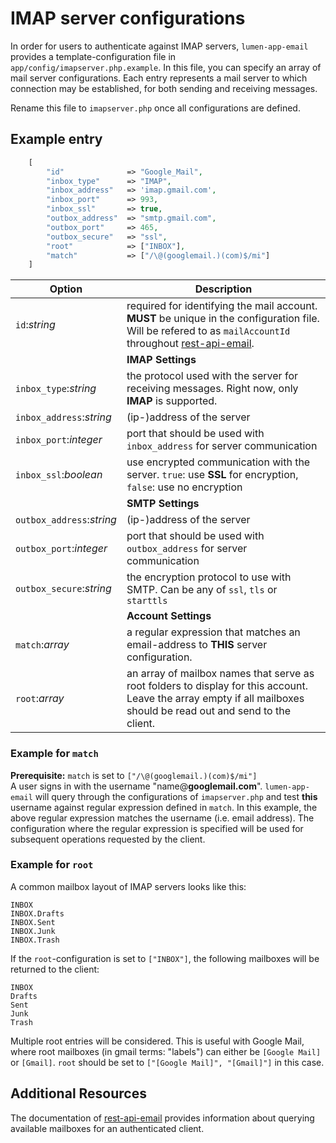 # IMAP server configurations
In order for users to authenticate against IMAP servers, `lumen-app-email` provides a template-configuration file in `app/config/imapserver.php.example`.
In this file, you can specify an array of mail server configurations. Each entry represents a mail server to which connection may be established, for both sending and receiving messages.

Rename this file to `imapserver.php` once all configurations are defined.

## Example entry

```php
    [
        "id"              => "Google_Mail",
        "inbox_type"      => "IMAP",
        "inbox_address"   => 'imap.gmail.com',
        "inbox_port"      => 993,
        "inbox_ssl"       => true,
        "outbox_address"  => "smtp.gmail.com",
        "outbox_port"     => 465,
        "outbox_secure"   => "ssl",
        "root"            => ["INBOX"],
        "match"           => ["/\@(googlemail.)(com)$/mi"]
    ]
```

| Option                           | Description                           |
|----------------------------------|----------------------------------------|
  `id`:_string_    |   required for identifying the mail account. **MUST** be unique in the configuration file. Will be refered to as `mailAccountId` throughout [rest-api-email](https://conjoon.stoplight.io/docs/rest-api-description).|
|| **IMAP Settings** |
`inbox_type`:_string_ | the protocol used with the server for receiving messages. Right now, only **IMAP** is supported. |
`inbox_address`:_string_ | (ip-)address of the server |
`inbox_port`:_integer_ | port that should be used with `inbox_address` for server communication |
`inbox_ssl`:_boolean_ | use encrypted communication with the server. `true`: use **SSL** for encryption, `false`: use no encryption |
|| **SMTP Settings** |
`outbox_address`:_string_ | (ip-)address of the server |
`outbox_port`:_integer_ | port that should be used with `outbox_address` for server communication |
`outbox_secure`:_string_ | the encryption protocol to use with SMTP. Can be any of `ssl`, `tls` or `starttls` |
|| **Account Settings** |
`match`:_array_ | a regular expression that matches an email-address to **THIS** server configuration. |
`root`:_array_ | an array of mailbox names that serve as root folders to display for this account. Leave the array empty if all mailboxes should be read out and send to the client.|



### Example for `match`
**Prerequisite:** `match` is set to `["/\@(googlemail.)(com)$/mi"]`
<br>
A user signs in with the username "name@**googlemail.com**". `lumen-app-email` will query through the configurations of `imapserver.php` and test **this** username against regular expression defined in `match`. In this example, the above regular expression matches the username (i.e. email address). The configuration where the regular expression is specified will be used for subsequent operations requested by the client.

### Example for `root`
A common mailbox layout of IMAP servers looks like this: 
```
INBOX
INBOX.Drafts
INBOX.Sent
INBOX.Junk
INBOX.Trash
```

If the `root`-configuration is set to `["INBOX"]`, the following mailboxes will be returned to the client:

```
INBOX
Drafts
Sent
Junk
Trash
```

Multiple root entries will be considered. This is useful with Google Mail, where root mailboxes (in gmail terms: "labels") can either be `[Google Mail]` or `[Gmail]`. `root` should be set to `["[Google Mail]", "[Gmail]"]` in this case. 


## Additional Resources
The documentation of [rest-api-email](https://conjoon.stoplight.io/docs/rest-api-description) provides information about querying available mailboxes for an authenticated client.

